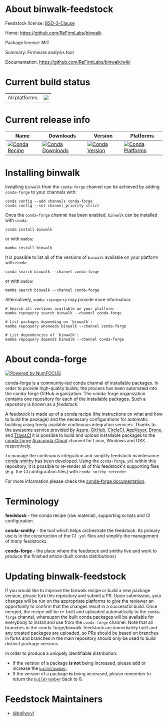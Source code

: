 About binwalk-feedstock
=======================

Feedstock license: [BSD-3-Clause](https://github.com/conda-forge/binwalk-feedstock/blob/main/LICENSE.txt)

Home: https://github.com/ReFirmLabs/binwalk

Package license: MIT

Summary: Firmware analysis tool

Documentation: https://github.com/ReFirmLabs/binwalk/wiki

Current build status
====================


<table><tr><td>All platforms:</td>
    <td>
      <a href="https://dev.azure.com/conda-forge/feedstock-builds/_build/latest?definitionId=20263&branchName=main">
        <img src="https://dev.azure.com/conda-forge/feedstock-builds/_apis/build/status/binwalk-feedstock?branchName=main">
      </a>
    </td>
  </tr>
</table>

Current release info
====================

| Name | Downloads | Version | Platforms |
| --- | --- | --- | --- |
| [![Conda Recipe](https://img.shields.io/badge/recipe-binwalk-green.svg)](https://anaconda.org/conda-forge/binwalk) | [![Conda Downloads](https://img.shields.io/conda/dn/conda-forge/binwalk.svg)](https://anaconda.org/conda-forge/binwalk) | [![Conda Version](https://img.shields.io/conda/vn/conda-forge/binwalk.svg)](https://anaconda.org/conda-forge/binwalk) | [![Conda Platforms](https://img.shields.io/conda/pn/conda-forge/binwalk.svg)](https://anaconda.org/conda-forge/binwalk) |

Installing binwalk
==================

Installing `binwalk` from the `conda-forge` channel can be achieved by adding `conda-forge` to your channels with:

```
conda config --add channels conda-forge
conda config --set channel_priority strict
```

Once the `conda-forge` channel has been enabled, `binwalk` can be installed with `conda`:

```
conda install binwalk
```

or with `mamba`:

```
mamba install binwalk
```

It is possible to list all of the versions of `binwalk` available on your platform with `conda`:

```
conda search binwalk --channel conda-forge
```

or with `mamba`:

```
mamba search binwalk --channel conda-forge
```

Alternatively, `mamba repoquery` may provide more information:

```
# Search all versions available on your platform:
mamba repoquery search binwalk --channel conda-forge

# List packages depending on `binwalk`:
mamba repoquery whoneeds binwalk --channel conda-forge

# List dependencies of `binwalk`:
mamba repoquery depends binwalk --channel conda-forge
```


About conda-forge
=================

[![Powered by
NumFOCUS](https://img.shields.io/badge/powered%20by-NumFOCUS-orange.svg?style=flat&colorA=E1523D&colorB=007D8A)](https://numfocus.org)

conda-forge is a community-led conda channel of installable packages.
In order to provide high-quality builds, the process has been automated into the
conda-forge GitHub organization. The conda-forge organization contains one repository
for each of the installable packages. Such a repository is known as a *feedstock*.

A feedstock is made up of a conda recipe (the instructions on what and how to build
the package) and the necessary configurations for automatic building using freely
available continuous integration services. Thanks to the awesome service provided by
[Azure](https://azure.microsoft.com/en-us/services/devops/), [GitHub](https://github.com/),
[CircleCI](https://circleci.com/), [AppVeyor](https://www.appveyor.com/),
[Drone](https://cloud.drone.io/welcome), and [TravisCI](https://travis-ci.com/)
it is possible to build and upload installable packages to the
[conda-forge](https://anaconda.org/conda-forge) [Anaconda-Cloud](https://anaconda.org/)
channel for Linux, Windows and OSX respectively.

To manage the continuous integration and simplify feedstock maintenance
[conda-smithy](https://github.com/conda-forge/conda-smithy) has been developed.
Using the ``conda-forge.yml`` within this repository, it is possible to re-render all of
this feedstock's supporting files (e.g. the CI configuration files) with ``conda smithy rerender``.

For more information please check the [conda-forge documentation](https://conda-forge.org/docs/).

Terminology
===========

**feedstock** - the conda recipe (raw material), supporting scripts and CI configuration.

**conda-smithy** - the tool which helps orchestrate the feedstock.
                   Its primary use is in the construction of the CI ``.yml`` files
                   and simplify the management of *many* feedstocks.

**conda-forge** - the place where the feedstock and smithy live and work to
                  produce the finished article (built conda distributions)


Updating binwalk-feedstock
==========================

If you would like to improve the binwalk recipe or build a new
package version, please fork this repository and submit a PR. Upon submission,
your changes will be run on the appropriate platforms to give the reviewer an
opportunity to confirm that the changes result in a successful build. Once
merged, the recipe will be re-built and uploaded automatically to the
`conda-forge` channel, whereupon the built conda packages will be available for
everybody to install and use from the `conda-forge` channel.
Note that all branches in the conda-forge/binwalk-feedstock are
immediately built and any created packages are uploaded, so PRs should be based
on branches in forks and branches in the main repository should only be used to
build distinct package versions.

In order to produce a uniquely identifiable distribution:
 * If the version of a package **is not** being increased, please add or increase
   the [``build/number``](https://docs.conda.io/projects/conda-build/en/latest/resources/define-metadata.html#build-number-and-string).
 * If the version of a package **is** being increased, please remember to return
   the [``build/number``](https://docs.conda.io/projects/conda-build/en/latest/resources/define-metadata.html#build-number-and-string)
   back to 0.

Feedstock Maintainers
=====================

* [@bollwyvl](https://github.com/bollwyvl/)

